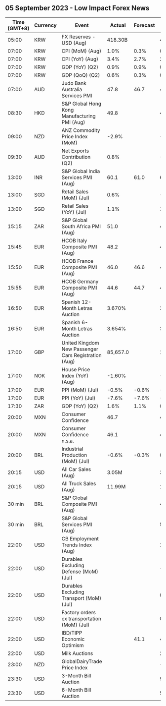 ## 05 September 2023 - Low Impact Forex News

| Time (GMT+8) | Currency | Event | Actual | Forecast | Previous |
|------|----------|-------|--------|----------|----------|
| 05:00 | KRW | FX Reserves - USD (Aug) | 418.30B |  | 421.80B |
| 07:00 | KRW | CPI (MoM) (Aug) | 1.0% | 0.3% | 0.1% |
| 07:00 | KRW | CPI (YoY) (Aug) | 3.4% | 2.7% | 2.3% |
| 07:00 | KRW | GDP (YoY) (Q2) | 0.9% | 0.9% | 0.9% |
| 07:00 | KRW | GDP (QoQ) (Q2) | 0.6% | 0.3% | 0.6% |
| 07:00 | AUD | Judo Bank Australia Services PMI | 47.8 | 46.7 | 47.9 |
| 08:30 | HKD | S&P Global Hong Kong Manufacturing PMI (Aug) | 49.8 |  | 49.4 |
| 09:00 | NZD | ANZ Commodity Price Index (MoM) | -2.9% |  | -2.6% |
| 09:30 | AUD | Net Exports Contribution (Q2) | 0.8% |  | -0.2% |
| 13:00 | INR | S&P Global India Services PMI (Aug) | 60.1 | 61.0 | 62.3 |
| 13:00 | SGD | Retail Sales (MoM) (Jul) | 0.6% |  | -0.8% |
| 13:00 | SGD | Retail Sales (YoY) (Jul) | 1.1% |  | 1.0% |
| 15:15 | ZAR | S&P Global South Africa PMI (Aug) | 51.0 |  | 48.2 |
| 15:45 | EUR | HCOB Italy Composite PMI (Aug) | 48.2 |  | 48.9 |
| 15:50 | EUR | HCOB France Composite PMI (Aug) | 46.0 | 46.6 | 46.6 |
| 15:55 | EUR | HCOB Germany Composite PMI (Aug) | 44.6 | 44.7 | 48.5 |
| 16:50 | EUR | Spanish 12-Month Letras Auction | 3.670% |  | 3.664% |
| 16:50 | EUR | Spanish 6-Month Letras Auction | 3.654% |  | 3.639% |
| 17:00 | GBP | United Kingdom New Passenger Cars Registration (Aug) | 85,657.0 |  | 143,921.0 |
| 17:00 | NOK | House Price Index (YoY) (Aug) | -1.60% |  | -0.20% |
| 17:00 | EUR | PPI (MoM) (Jul) | -0.5% | -0.6% | -0.4% |
| 17:00 | EUR | PPI (YoY) (Jul) | -7.6% | -7.6% | -3.4% |
| 17:30 | ZAR | GDP (YoY) (Q2) | 1.6% | 1.1% | 0.2% |
| 20:00 | MXN | Consumer Confidence | 46.7 |  | 46.2 |
| 20:00 | MXN | Consumer Confidence n.s.a. | 46.1 |  | 46.4 |
| 20:00 | BRL | Industrial Production (MoM) (Jul) | -0.6% | -0.3% | 0.1% |
| 20:15 | USD | All Car Sales (Aug) | 3.05M |  | 3.14M |
| 20:15 | USD | All Truck Sales (Aug) | 11.99M |  | 12.60M |
| 30 min | BRL | S&P Global Composite PMI (Aug) |  |  | 49.6 |
| 30 min | BRL | S&P Global Services PMI (Aug) |  |  | 50.2 |
| 22:00 | USD | CB Employment Trends Index (Aug) |  |  | 115.45 |
| 22:00 | USD | Durables Excluding Defense (MoM) (Jul) |  |  | -5.4% |
| 22:00 | USD | Durables Excluding Transport (MoM) (Jul) |  |  | 0.5% |
| 22:00 | USD | Factory orders ex transportation (MoM) (Jul) |  |  | 0.2% |
| 22:00 | USD | IBD/TIPP Economic Optimism |  | 41.1 | 40.3 |
| 22:00 | USD | Milk Auctions |  |  | 2,875.0 |
| 23:00 | NZD | GlobalDairyTrade Price Index |  |  | -7.4% |
| 23:30 | USD | 3-Month Bill Auction |  |  | 5.340% |
| 23:30 | USD | 6-Month Bill Auction |  |  | 5.350% |
